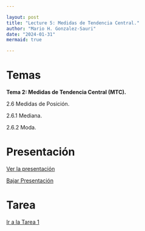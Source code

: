 ```yaml
---

layout: post
title: "Lecture 5: Medidas de Tendencia Central."
author: "Mario H. Gonzalez-Sauri"
date: "2024-01-31"
mermaid: true

---
```


<!--  FORMAT: https://github.com/adam-p/markdown-here/wiki/Markdown-Cheatsheet -->

# Temas


**Tema 2: Medidas de Tendencia Central (MTC).**

2.6 Medidas de Posición.

2.6.1 Mediana.

2.6.2 Moda.




# Presentación


[Ver la presentación](https://raw.githack.com/Wario84/FIN1403_MAT_FINANCE/master/_posts/lectures/4_MAT1409_05.html)


<a href="https://github.com/Wario84/FIN1403_MAT_FINANCE/blob/master/_posts/lectures/4_MAT1409_05.html" download>
  Bajar Presentación
</a>

# Tarea

[Ir a la Tarea 1](https://forms.gle/mFGZ1TiRmqm2ho9E6)

